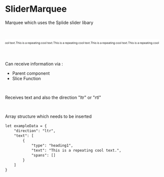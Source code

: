 # SliderMarquee

Marquee which uses the Splide slider libary

<br>

![preview](preview.png)

<br>

Can receive information via :
- Parent component
- Slice Function

<br>

Receives text and also the direction "ltr" or "rtl"

<br>

Array structure which needs to be inserted

````
let exampleData = {
    "direction": "ltr",
    "text": [
        {
            "type": "heading1",
            "text": "This is a repeating cool text.",
            "spans": []
        }
    ]
}
````